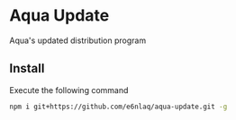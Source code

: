 # Aqua Update

Aqua's updated distribution program

## Install

Execute the following command

```bash
npm i git+https://github.com/e6nlaq/aqua-update.git -g
```
